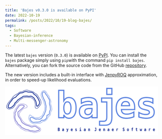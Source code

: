 ```yaml
---
title: 'Bajes v0.3.0 is available on PyPI'
date: 2022-10-19
permalink: /posts/2022/10/19-blog-bajes/
tags:
  - Software
  - Bayesian-inference
  - Multi-messenger-astronomy
---
```


The latest `bajes` version (`0.3.0`) is available on [PyPI](https://pypi.org/project/bajes/).
You can install the `bajes` package simply using `pip`with the command `pip install bajes`.
Alternatively, you can fork the source code from the GitHub [repository](https://github.com/matteobreschi/bajes).

The new version includes a built-in interface with [JenpyROQ](https://github.com/GCArullo/JenpyROQ) approximation,
in order to speed-up likelihood evaluations.

![Figure](/images/posts/blog-bajes.png)

